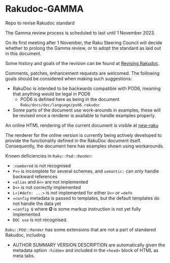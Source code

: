 # Rakudoc-GAMMA
Repo to revise Rakudoc standard

The Gamma review process is scheduled to last until 1 November 2023.

On its first meeting after 1 November, the Raku Steering Council will decide
whether to prolong the Gamma review, or to adopt the standard as laid out
in this document.

Some history and goals of the revision can be found at [Revising Rakudoc](https://dev.to/finanalyst/revising-rakudoc-29d4).

Comments, patches, enhancement requests are welcomed. The following goals
should be considered when making such suggestions:
- RakuDoc is intended to be backwards compatible with POD6, meaning that anything would be legal in POD6
    - POD6 is defined here as being in the document `Raku/docs/doc/language/pod6.rakudoc`
- Some parts of the document use work-arounds in examples, these will be revised once a renderer is available to handle examples properly. 

An online HTML rendering of the current document is visible at [new-raku](https://new-raku.finanalyst.org/language/rakudoc)

The renderer for the online version is currently being actively developed to provide the functionality defined in the
RakuDoc document itself. Consequently, the document here has examples shown using workarounds.

Known deficiencies in `Raku::Pod::Render`:
- `:numbered` is not recognised
- `P<>` is incomplete for several schemes, and `semantic:` can only handle backward references
- `=alias` and `A<>` are not implemented
- `D<>` is not correctly implemented
- `L<|#defn: ...>` is not implemented for either `D<>` or `=defn`
- `=config` metadata is passed to templates, but the default templates do not handle the data yet
- `=config Q` where ***Q*** is some markup instruction is not yet fully implemented
- `DOC use` is not recognised.

`Raku::POd::Render` has some extensions that are not a part of standared Rakudoc, including
- AUTHOR SUMMARY VERSION DESCRIPTION are automatically given the metadata option `:hidden` and included in the `<head>` block of HTML as meta tabs.